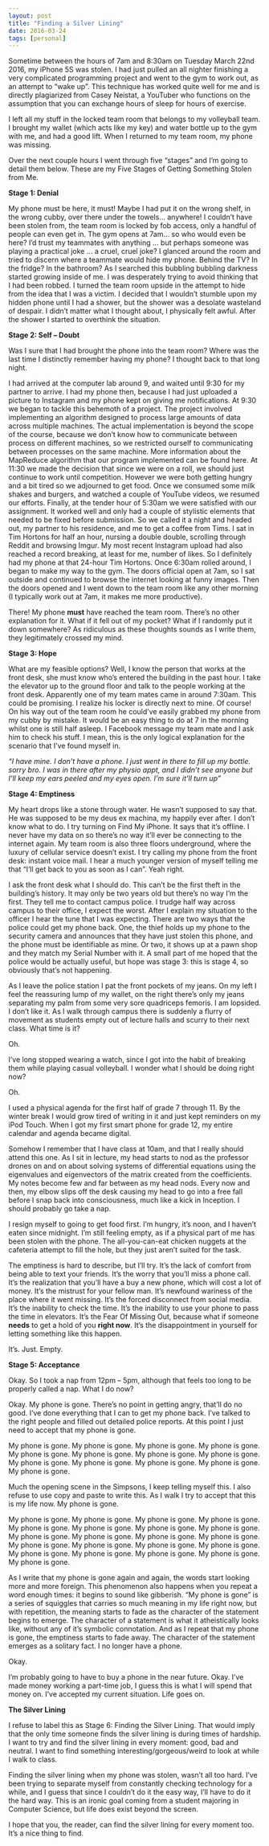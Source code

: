 ```yaml
---
layout: post
title: "Finding a Silver Lining"
date: 2016-03-24
tags: [personal]
---
```


Sometime between the hours of 7am and 8:30am on Tuesday March 22nd 2016, my iPhone 5S was stolen. I had just pulled an all nighter finishing a very complicated programming project and went to the gym to work out, as an attempt to “wake up”. This technique has worked quite well for me and is directly plagiarized from Casey Neistat, a YouTuber who functions on the assumption that you can exchange hours of sleep for hours of exercise.

I left all my stuff in the locked team room that belongs to my volleyball team. I brought my wallet (which acts like my key) and water bottle up to the gym with me, and had a good lift. When I returned to my team room, my phone was missing.

Over the next couple hours I went through five “stages” and I’m going to detail them below. These are my Five Stages of Getting Something Stolen from Me.

**Stage 1: Denial**

My phone must be here, it must! Maybe I had put it on the wrong shelf, in the wrong cubby, over there under the towels… anywhere! I couldn’t have been stolen from, the team room is locked by fob access, only a handful of people can even get in. The gym opens at 7am… so who would even be here? I’d trust my teammates with anything … but perhaps someone was playing a practical joke … a cruel, cruel joke? I glanced around the room and tried to discern where a teammate would hide my phone. Behind the TV? In the fridge? In the bathroom? As I searched this bubbling bubbling darkness started growing inside of me. I was desperately trying to avoid thinking that I had been robbed. I turned the team room upside in the attempt to hide from the idea that I was a victim. I decided that I wouldn’t stumble upon my hidden phone until I had a shower, but the shower was a desolate wasteland of despair. I didn’t matter what I thought about, I physically felt awful. After the shower I started to overthink the situation.

**Stage 2: Self – Doubt**

Was I sure that I had brought the phone into the team room? Where was the last time I distinctly remember having my phone? I thought back to that long night.

I had arrived at the computer lab around 9, and waited until 9:30 for my partner to arrive. I had my phone then, because I had just uploaded a picture to Instagram and my phone kept on giving me notifications. At 9:30 we began to tackle this behemoth of a project. The project involved implementing an algorithm designed to process large amounts of data across multiple machines. The actual implementation is beyond the scope of the course, because we don’t know how to communicate between process on different machines, so we restricted ourself to communicating between processes on the same machine. More information about the MapReduce algorithm that our program implemented can be found here. At 11:30 we made the decision that since we were on a roll, we should just continue to work until competition. However we were both getting hungry and a bit tired so we adjourned to get food. Once we consumed some milk shakes and burgers, and watched a couple of YouTube videos, we resumed our efforts. Finally, at the tender hour of 5:30am we were satisfied with our assignment. It worked well and only had a couple of stylistic elements that needed to be fixed before submission. So we called it a night and headed out, my partner to his residence, and me to get a coffee from Tims. I sat in Tim Hortons for half an hour, nursing a double double, scrolling through Reddit and browsing Imgur. My most recent Instagram upload had also reached a record breaking, at least for me, number of likes. So I definitely had my phone at that 24-hour Tim Hortons. Once 6:30am rolled around, I began to make my way to the gym. The doors official open at 7am, so I sat outside and continued to browse the internet looking at funny images. Then the doors opened and I went down to the team room like any other morning (I typically work out at 7am, it makes me more productive).

There! My phone **must** have reached the team room. There’s no other explanation for it. What if it fell out of my pocket? What if I randomly put it down somewhere? As ridiculous as these thoughts sounds as I write them, they legitimately crossed my mind.

**Stage 3: Hope**

What are my feasible options? Well, I know the person that works at the front desk, she must know who’s entered the building in the past hour. I take the elevator up to the ground floor and talk to the people working at the front desk. Apparently one of my team mates came in around 7:30am. This could be promising. I realize his locker is directly next to mine. Of course! On his way out of the team room he could’ve easily grabbed my phone from my cubby by mistake. It would be an easy thing to do at 7 in the morning whilst one is still half asleep. I Facebook message my team mate and I ask him to check his stuff. I mean, this is the only logical explanation for the scenario that I’ve found myself in.

_“I have mine. I don’t have a phone. I just went in there to fill up my bottle. sorry bro. I was in there after my physio appt, and I didn’t see anyone but I’ll keep my ears peeled and my eyes open. I’m sure it’ll turn up”_

**Stage 4: Emptiness**

My heart drops like a stone through water. He wasn’t supposed to say that. He was supposed to be my deus ex machina, my happily ever after. I don’t know what to do. I try turning on Find My iPhone. It says that it’s offline. I never have my data on so there’s no way it’ll ever be connecting to the internet again. My team room is also three floors underground, where the luxury of cellular service doesn’t exist. I try calling my phone from the front desk: instant voice mail. I hear a much younger version of myself telling me that “I’ll get back to you as soon as I can”. Yeah right.

I ask the front desk what I should do. This can’t be the first theft in the building’s history. It may only be two years old but there’s no way I’m the first. They tell me to contact campus police. I trudge half way across campus to their office, I expect the worst. After I explain my situation to the officer I hear the tune that I was expecting. There are two ways that the police could get my phone back. One, the thief holds up my phone to the security camera and announces that they have just stolen this phone, and the phone must be identifiable as mine. Or two, it shows up at a pawn shop and they match my Serial Number with it. A small part of me hoped that the police would be actually useful, but hope was stage 3: this is stage 4, so obviously that’s not happening.

As I leave the police station I pat the front pockets of my jeans. On my left I feel the reassuring lump of my wallet, on the right there’s only my jeans separating my palm from some very sore quadriceps femoris. I am lopsided. I don’t like it. As I walk through campus there is suddenly a flurry of movement as students empty out of lecture halls and scurry to their next class. What time is it?

Oh.

I’ve long stopped wearing a watch, since I got into the habit of breaking them while playing casual volleyball. I wonder what I should be doing right now?

Oh.

I used a physical agenda for the first half of grade 7 through 11. By the winter break I would grow tired of writing in it and just kept reminders on my iPod Touch. When I got my first smart phone for grade 12, my entire calendar and agenda became digital.

Somehow I remember that I have class at 10am, and that I really should attend this one. As I sit in lecture, my head starts to nod as the professor drones on and on about solving systems of differential equations using the eigenvalues and eigenvectors of the matrix created from the coefficients. My notes become few and far between as my head nods. Every now and then, my elbow slips off the desk causing my head to go into a free fall before I snap back into consciousness, much like a kick in Inception. I should probably go take a nap.

I resign myself to going to get food first. I’m hungry, it’s noon, and I haven’t eaten since midnight. I’m still feeling empty, as if a physical part of me has been stolen with the phone. The all-you-can-eat chicken nuggets at the cafeteria attempt to fill the hole, but they just aren’t suited for the task.

The emptiness is hard to describe, but I’ll try. It’s the lack of comfort from being able to text your friends. It’s the worry that you’ll miss a phone call. It’s the realization that you’ll have a buy a new phone, which will cost a lot of money. It’s the mistrust for your fellow man. It’s newfound wariness of the place where it went missing. It’s the forced disconnect from social media. It’s the inability to check the time. It’s the inability to use your phone to pass the time in elevators. It’s the Fear Of Missing Out, because what if someone **needs** to get a hold of you **right now**. It’s the disappointment in yourself for letting something like this happen.

It’s. Just. Empty.

**Stage 5: Acceptance**

Okay. So I took a nap from 12pm – 5pm, although that feels too long to be properly called a nap. What I do now?

Okay. My phone is gone. There’s no point in getting angry, that’ll do no good. I’ve done everything that I can to get my phone back. I’ve talked to the right people and filled out detailed police reports. At this point I just need to accept that my phone is gone.

My phone is gone. My phone is gone. My phone is gone. My phone is gone. My phone is gone. My phone is gone. My phone is gone. My phone is gone. My phone is gone. My phone is gone. My phone is gone. My phone is gone. My phone is gone.

Much the opening scene in the Simpsons, I keep telling myself this. I also refuse to use copy and paste to write this. As I walk I try to accept that this is my life now. My phone is gone.

My phone is gone. My phone is gone. My phone is gone. My phone is gone. My phone is gone. My phone is gone. My phone is gone. My phone is gone. My phone is gone. My phone is gone. My phone is gone. My phone is gone. My phone is gone. My phone is gone. My phone is gone. My phone is gone. My phone is gone. My phone is gone. My phone is gone. My phone is gone. My phone is gone.

As I write that my phone is gone again and again, the words start looking more and more foreign. This phenomenon also happens when you repeat a word enough times: it begins to sound like gibberish. “My phone is gone” is a series of squiggles that carries so much meaning in my life right now, but with repetition, the meaning starts to fade as the character of the statement begins to emerge. The character of a statement is what it atheistically looks like, without any of it’s symbolic connotation. And as I repeat that my phone is gone, the emptiness starts to fade away. The character of the statement emerges as a solitary fact. I no longer have a phone.

Okay.

I’m probably going to have to buy a phone in the near future. Okay. I’ve made money working a part-time job, I guess this is what I will spend that money on. I’ve accepted my current situation. Life goes on.

**The Silver Lining**

I refuse to label this as Stage 6: Finding the Silver Lining. That would imply that the only time someone finds the silver lining is during times of hardship. I want to try and find the silver lining in every moment: good, bad and neutral. I want to find something interesting/gorgeous/weird to look at while I walk to class.

Finding the silver lining when my phone was stolen, wasn’t all too hard. I’ve been trying to separate myself from constantly checking technology for a while, and I guess that since I couldn’t do it the easy way, I’ll have to do it the hard way. This is an ironic goal coming from a student majoring in Computer Science, but life does exist beyond the screen.

I hope that you, the reader, can find the silver lining for every moment too. It’s a nice thing to find.

